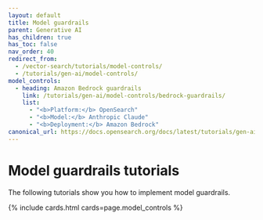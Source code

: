 ```yaml
---
layout: default
title: Model guardrails
parent: Generative AI
has_children: true
has_toc: false
nav_order: 40
redirect_from:
  - /vector-search/tutorials/model-controls/
  - /tutorials/gen-ai/model-controls/
model_controls:
  - heading: Amazon Bedrock guardrails
    link: /tutorials/gen-ai/model-controls/bedrock-guardrails/
    list:
      - "<b>Platform:</b> OpenSearch"
      - "<b>Model:</b> Anthropic Claude"  
      - "<b>Deployment:</b> Amazon Bedrock"   
canonical_url: https://docs.opensearch.org/docs/latest/tutorials/gen-ai/model-controls/index/
---
```


# Model guardrails tutorials

The following tutorials show you how to implement model guardrails.

{% include cards.html cards=page.model_controls %}